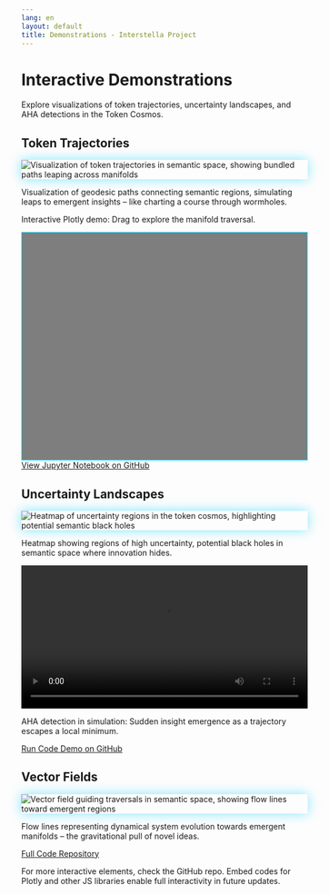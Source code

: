 ```yaml
---
lang: en
layout: default
title: Demonstrations - Interstella Project
---
```


<div class="container">
  <h1 class="text-center mb-5">Interactive Demonstrations</h1>
  <p class="lead text-center mb-5">Explore visualizations of token trajectories, uncertainty landscapes, and AHA detections in the Token Cosmos.</p>

  <section class="mb-5">
    <h2>Token Trajectories</h2>
    <div class="row">
      <div class="col-md-6">
        <img src="/assets/images/trajectory-bundle.png" alt="Visualization of token trajectories in semantic space, showing bundled paths leaping across manifolds" class="img-fluid rounded mb-3" style="box-shadow: 0 0 20px rgba(0,212,255,0.5);" />
        <p>Visualization of geodesic paths connecting semantic regions, simulating leaps to emergent insights – like charting a course through wormholes.</p>
      </div>
      <div class="col-md-6">
        <p>Interactive Plotly demo: Drag to explore the manifold traversal.</p>
        <div id="trajectory-plot" style="height: 400px; background: rgba(0,0,0,0.5); border: 1px solid #00d4ff;"></div>
        <a href="https://github.com/people-art/interstellar/blob/main/TC_AEOT_Integrated_AHA_Final.ipynb" class="btn btn-primary mt-2">View Jupyter Notebook on GitHub</a>
      </div>
    </div>
  </section>

  <section class="mb-5">
    <h2>Uncertainty Landscapes</h2>
    <div class="row">
      <div class="col-md-6">
        <img src="/assets/images/uncertainty-heatmap.png" alt="Heatmap of uncertainty regions in the token cosmos, highlighting potential semantic black holes" class="img-fluid rounded mb-3" style="box-shadow: 0 0 20px rgba(0,212,255,0.5);" />
        <p>Heatmap showing regions of high uncertainty, potential black holes in semantic space where innovation hides.</p>
      </div>
      <div class="col-md-6">
        <video width="100%" controls preload="metadata">
          <source src="/assets/videos/aha-moment.gif" type="video/mp4" />
          Your browser does not support the video tag. <a href="/assets/videos/aha-moment.gif">Download GIF</a>
        </video>
        <p>AHA detection in simulation: Sudden insight emergence as a trajectory escapes a local minimum.</p>
        <a href="https://github.com/people-art/interstellar/blob/main/uncertainty_analysis.ipynb" class="btn btn-primary mt-2">Run Code Demo on GitHub</a>
      </div>
    </div>
  </section>

  <section class="mb-5">
    <h2>Vector Fields</h2>
    <div class="row">
      <div class="col-md-12">
        <img src="/assets/images/vector-field.png" alt="Vector field guiding traversals in semantic space, showing flow lines toward emergent regions" class="img-fluid rounded mx-auto d-block mb-3" style="max-width: 800px; box-shadow: 0 0 20px rgba(0,212,255,0.5);" />
        <p>Flow lines representing dynamical system evolution towards emergent manifolds – the gravitational pull of novel ideas.</p>
        <a href="https://github.com/people-art/interstellar" class="btn btn-primary">Full Code Repository</a>
      </div>
    </div>
  </section>

  <p class="text-center">For more interactive elements, check the GitHub repo. Embed codes for Plotly and other JS libraries enable full interactivity in future updates.</p>
</div>

<script src="https://cdn.plot.ly/plotly-latest.min.js"></script>

<script>
  // Enhanced Plotly plot for trajectory demo
  var trace = {
    x: [0, 1, 2, 3, 4],
    y: [0, 2, 1, 3, 2.5],
    mode: 'lines+markers',
    type: 'scatter',
    name: 'Semantic Traversal Path',
    line: { color: '#00d4ff', width: 3 },
    marker: { size: 8, color: '#00d4ff' }
  };
  var layout = {
    title: 'Token Trajectory in Semantic Manifold',
    xaxis: { title: 'Step' },
    yaxis: { title: 'Embedding Distance' },
    plot_bgcolor: 'rgba(0,0,0,0.8)',
    paper_bgcolor: 'rgba(0,0,0,0.8)',
    font: { color: '#ffffff' }
  };
  var data = [trace];
  Plotly.newPlot('trajectory-plot', data, layout);
</script>

